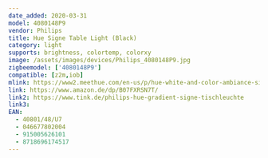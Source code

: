 ```yaml
---
date_added: 2020-03-31
model: 4080148P9
vendor: Philips
title: Hue Signe Table Light (Black)
category: light
supports: brightness, colortemp, colorxy
image: /assets/images/devices/Philips_4080148P9.jpg
zigbeemodel: ['4080148P9']
compatible: [z2m,iob]
mlink: https://www2.meethue.com/en-us/p/hue-white-and-color-ambiance-signe-table-light/4080148U7
link: https://www.amazon.de/dp/B07FXRSN7T/
link2: https://www.tink.de/philips-hue-gradient-signe-tischleuchte
link3: 
EAN: 
  - 40801/48/U7
  - 046677802004
  - 915005626101
  - 8718696174517
---
```

